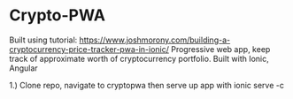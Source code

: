 # Crypto-PWA 

Built using tutorial: https://www.joshmorony.com/building-a-cryptocurrency-price-tracker-pwa-in-ionic/
Progressive web app, keep track of approximate worth of cryptocurrency portfolio. Built with Ionic, Angular 

1.) Clone repo, navigate to cryptopwa then serve up app with ionic serve -c
